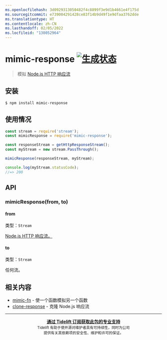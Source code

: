 ```yaml
---
ms.openlocfilehash: 3d0929313050482f4c8899f3e9d1b4661e4f175d
ms.sourcegitcommit: e739004291428ce83f14b9d49f1e9dfaa3762dde
ms.translationtype: HT
ms.contentlocale: zh-CN
ms.lasthandoff: 02/05/2022
ms.locfileid: "138052964"
---
```

# <a name="mimic-response-build-statushttpstravis-ciorgsindresorhusmimic-response"></a>mimic-response [![生成状态](https://travis-ci.org/sindresorhus/mimic-response.svg?branch=master)](https://travis-ci.org/sindresorhus/mimic-response)

> 模拟 [Node.js HTTP 响应流](https://nodejs.org/api/http.html#http_class_http_incomingmessage)

## <a name="install"></a>安装

```
$ npm install mimic-response
```

## <a name="usage"></a>使用情况

```js
const stream = require('stream');
const mimicResponse = require('mimic-response');

const responseStream = getHttpResponseStream();
const myStream = new stream.PassThrough();

mimicResponse(responseStream, myStream);

console.log(myStream.statusCode);
//=> 200
```

## <a name="api"></a>API

### <a name="mimicresponsefrom-to"></a>mimicResponse(from, to)

#### <a name="from"></a>from

类型：`Stream`

[Node.js HTTP 响应流。](https://nodejs.org/api/http.html#http_class_http_incomingmessage)

#### <a name="to"></a>to

类型：`Stream`

任何流。

## <a name="related"></a>相关内容

- [mimic-fn](https://github.com/sindresorhus/mimic-fn) - 使一个函数模拟另一个函数
- [clone-response](https://github.com/lukechilds/clone-response) - 克隆 Node.js 响应流

---

<div align="center">
    <b>
        <a href="https://tidelift.com/subscription/pkg/npm-mimic-response?utm_source=npm-mimic-response&utm_medium=referral&utm_campaign=readme">通过 Tidelift 订阅获取此包的专业支持</a>
    </b>
    <br>
    <sub>Tidelift 有助于使开源对维护者具有可持续性，同时为公司<br>提供有关其依赖项的安全性、维护和许可的保证。
    </sub>
</div>
